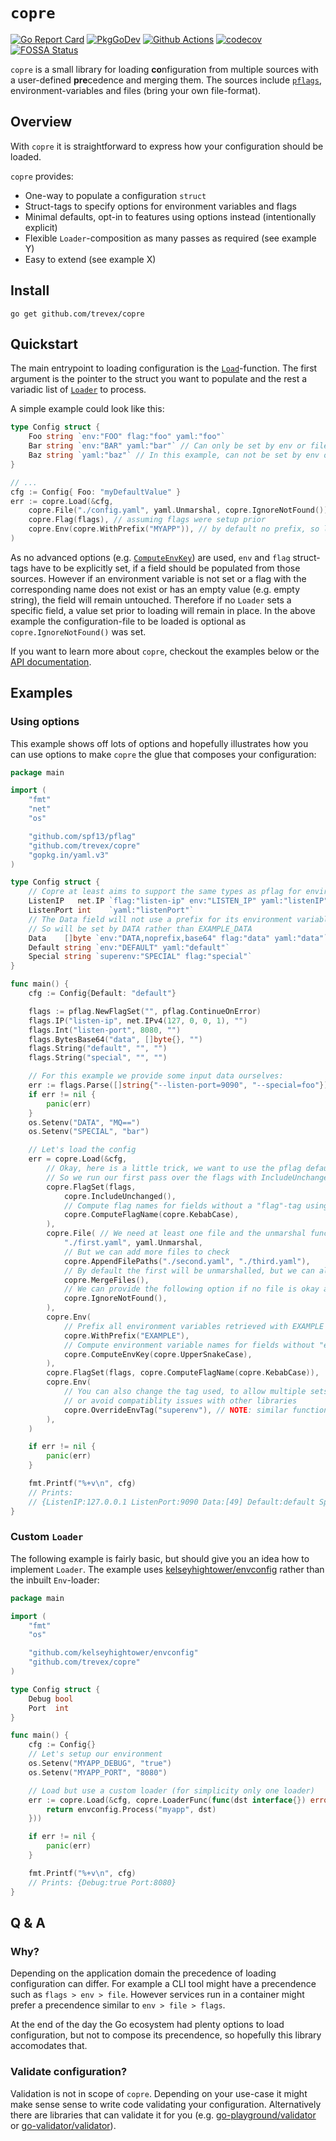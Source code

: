 # `copre`

[![Go Report Card](https://goreportcard.com/badge/github.com/trevex/copre)](https://goreportcard.com/report/github.com/trevex/copre)
[![PkgGoDev](https://pkg.go.dev/badge/mod/github.com/trevex/copre)](https://pkg.go.dev/github.com/trevex/copre#section-documentation)
[![Github Actions](https://github.com/trevex/copre/actions/workflows/tests.yaml/badge.svg)](https://github.com/trevex/copre/actions)
[![codecov](https://codecov.io/gh/trevex/copre/branch/main/graph/badge.svg?token=BMKV7KD2M8)](https://codecov.io/gh/trevex/copre)
[![FOSSA Status](https://app.fossa.com/api/projects/custom%2B29362%2Fgithub.com%2Ftrevex%2Fcopre.svg?type=shield)](https://app.fossa.com/projects/custom%2B29362%2Fgithub.com%2Ftrevex%2Fcopre?ref=badge_shield)



`copre` is a small library for loading **co**nfiguration from multiple sources with a user-defined **pre**cedence and merging them. The sources include [`pflags`](https://github.com/spf13/pflag), environment-variables and files (bring your own file-format).

## Overview

With `copre` it is straightforward to express how your configuration should be loaded.

`copre` provides:

* One-way to populate a configuration `struct`
* Struct-tags to specify options for environment variables and flags
* Minimal defaults, opt-in to features using options instead (intentionally explicit)
* Flexible `Loader`-composition as many passes as required (see example Y)
* Easy to extend (see example X)

## Install

```
go get github.com/trevex/copre
```

## Quickstart

The main entrypoint to loading configuration is the [`Load`](https://pkg.go.dev/github.com/trevex/copre#Load)-function.
The first argument is the pointer to the struct you want to populate and the rest a variadic list of [`Loader`](https://pkg.go.dev/github.com/trevex/copre#Loader) to process.

A simple example could look like this:
```go
type Config struct {
    Foo string `env:"FOO" flag:"foo" yaml:"foo"`
    Bar string `env:"BAR" yaml:"bar"` // Can only be set by env or file
    Baz string `yaml:"baz"` // In this example, can not be set by env or flag
}

// ...
cfg := Config{ Foo: "myDefaultValue" }
err := copre.Load(&cfg,
    copre.File("./config.yaml", yaml.Unmarshal, copre.IgnoreNotFound()),
    copre.Flag(flags), // assuming flags were setup prior
    copre.Env(copre.WithPrefix("MYAPP")), // by default no prefix, so let's set it explicitly
)
```
As no advanced options (e.g. [`ComputeEnvKey`](https://pkg.go.dev/github.com/trevex/copre#ComputeEnvKey)) are used, `env` and `flag` struct-tags have to be explicitly set,
if a field should be populated from those sources. However if an environment variable is not set or a flag with the corresponding name does not exist or has an empty value (e.g. empty string), the field will remain untouched. Therefore if no `Loader` sets a specific field, a value set prior to loading will remain in place.
In the above example the configuration-file to be loaded is optional as `copre.IgnoreNotFound()` was set.

If you want to learn more about `copre`, checkout the examples below or the [API documentation](https://pkg.go.dev/github.com/trevex/copre#section-documentation).

## Examples

### Using options

This example shows off lots of options and hopefully illustrates how you can use
options to make `copre` the glue that composes your configuration:
```go
package main

import (
	"fmt"
	"net"
	"os"

	"github.com/spf13/pflag"
	"github.com/trevex/copre"
	"gopkg.in/yaml.v3"
)

type Config struct {
	// Copre at least aims to support the same types as pflag for environment variables
	ListenIP   net.IP `flag:"listen-ip" env:"LISTEN_IP" yaml:"listenIP"`
	ListenPort int    `yaml:"listenPort"`
	// The Data field will not use a prefix for its environment variable!
	// So will be set by DATA rather than EXAMPLE_DATA
	Data    []byte `env:"DATA,noprefix,base64" flag:"data" yaml:"data"`
	Default string `env:"DEFAULT" yaml:"default"`
	Special string `superenv:"SPECIAL" flag:"special"`
}

func main() {
	cfg := Config{Default: "default"}

	flags := pflag.NewFlagSet("", pflag.ContinueOnError)
	flags.IP("listen-ip", net.IPv4(127, 0, 0, 1), "")
	flags.Int("listen-port", 8080, "")
	flags.BytesBase64("data", []byte{}, "")
	flags.String("default", "", "")
	flags.String("special", "", "")

	// For this example we provide some input data ourselves:
	err := flags.Parse([]string{"--listen-port=9090", "--special=foo"})
	if err != nil {
		panic(err)
	}
	os.Setenv("DATA", "MQ==")
	os.Setenv("SPECIAL", "bar")

	// Let's load the config
	err = copre.Load(&cfg,
		// Okay, here is a little trick, we want to use the pflag defaults in our struct.
		// So we run our first pass over the flags with IncludeUnchanged and later without.
		copre.FlagSet(flags,
			copre.IncludeUnchanged(),
			// Compute flag names for fields without a "flag"-tag using kebab-case
			copre.ComputeFlagName(copre.KebabCase),
		),
		copre.File( // We need at least one file and the unmarshal function
			"./first.yaml", yaml.Unmarshal,
			// But we can add more files to check
			copre.AppendFilePaths("./second.yaml", "./third.yaml"),
			// By default the first will be unmarshalled, but we can also merge all available files
			copre.MergeFiles(),
			// We can provide the following option if no file is okay as well
			copre.IgnoreNotFound(),
		),
		copre.Env(
			// Prefix all environment variables retrieved with EXAMPLE unless noprefix is set in tag
			copre.WithPrefix("EXAMPLE"),
			// Compute environment variable names for fields without "env"-tag
			copre.ComputeEnvKey(copre.UpperSnakeCase),
		),
		copre.FlagSet(flags, copre.ComputeFlagName(copre.KebabCase)),
		copre.Env(
			// You can also change the tag used, to allow multiple sets of precedences
			// or avoid compatiblity issues with other libraries
			copre.OverrideEnvTag("superenv"), // NOTE: similar functionality exists for flags
		),
	)

	if err != nil {
		panic(err)
	}

	fmt.Printf("%+v\n", cfg)
	// Prints:
	// {ListenIP:127.0.0.1 ListenPort:9090 Data:[49] Default:default Special:bar}
}
```

### Custom `Loader`

The following example is fairly basic, but should give you an idea how to implement `Loader`. The example uses [kelseyhightower/envconfig](https://github.com/kelseyhightower/envconfig) rather than the inbuilt `Env`-loader:
```go
package main

import (
	"fmt"
	"os"

	"github.com/kelseyhightower/envconfig"
	"github.com/trevex/copre"
)

type Config struct {
	Debug bool
	Port  int
}

func main() {
	cfg := Config{}
	// Let's setup our environment
	os.Setenv("MYAPP_DEBUG", "true")
	os.Setenv("MYAPP_PORT", "8080")

	// Load but use a custom loader (for simplicity only one loader)
	err := copre.Load(&cfg, copre.LoaderFunc(func(dst interface{}) error {
		return envconfig.Process("myapp", dst)
	}))

	if err != nil {
		panic(err)
	}

	fmt.Printf("%+v\n", cfg)
	// Prints: {Debug:true Port:8080}
}
```

## Q & A

### Why?

Depending on the application domain the precedence of loading configuration can differ.
For example a CLI tool might have a precendence such as `flags > env > file`.
However services run in a container might prefer a precendence similar to `env > file > flags`.

At the end of the day the Go ecosystem had plenty options to load configuration,
but not to compose its precendence, so hopefully this library accomodates that.

### Validate configuration?

Validation is not in scope of `copre`. Depending on your use-case it might make sense sense to write code validating your configuration. Alternatively there are libraries that can validate it for you (e.g. [go-playground/validator](https://github.com/go-playground/validator) or [go-validator/validator](https://github.com/go-validator/validator)).
